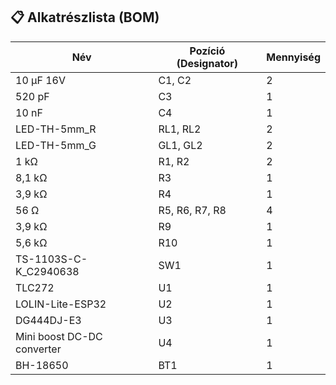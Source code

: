 
## 📋 Alkatrészlista (BOM)

| Név                         | Pozíció (Designator)     | Mennyiség |
|----------------------------|--------------------------|-----------|
| 10 µF 16V                  | C1, C2                   | 2         |
| 520 pF                     | C3                       | 1         |
| 10 nF                      | C4                       | 1         |
| LED-TH-5mm_R               | RL1, RL2                 | 2         |
| LED-TH-5mm_G               | GL1, GL2                 | 2         |
| 1 kΩ                       | R1, R2                   | 2         |
| 8,1 kΩ                     | R3                       | 1         |
| 3,9 kΩ                     | R4                       | 1         |
| 56 Ω                       | R5, R6, R7, R8           | 4         |
| 3,9 kΩ                     | R9                       | 1         |
| 5,6 kΩ                     | R10                      | 1         |
| TS-1103S-C-K_C2940638      | SW1                      | 1         |
| TLC272                     | U1                       | 1         |
| LOLIN-Lite-ESP32           | U2                       | 1         |
| DG444DJ-E3                 | U3                       | 1         |
| Mini boost DC-DC converter | U4                       | 1         |
| BH-18650                   | BT1                      | 1         |
